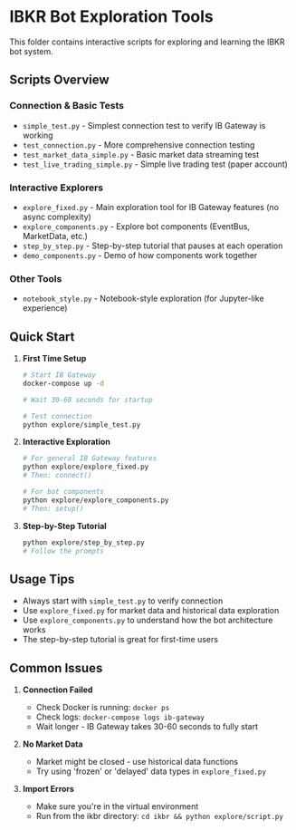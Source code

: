 # IBKR Bot Exploration Tools

This folder contains interactive scripts for exploring and learning the IBKR bot system.

## Scripts Overview

### Connection & Basic Tests
- `simple_test.py` - Simplest connection test to verify IB Gateway is working
- `test_connection.py` - More comprehensive connection testing
- `test_market_data_simple.py` - Basic market data streaming test
- `test_live_trading_simple.py` - Simple live trading test (paper account)

### Interactive Explorers
- `explore_fixed.py` - Main exploration tool for IB Gateway features (no async complexity)
- `explore_components.py` - Explore bot components (EventBus, MarketData, etc.)
- `step_by_step.py` - Step-by-step tutorial that pauses at each operation
- `demo_components.py` - Demo of how components work together

### Other Tools
- `notebook_style.py` - Notebook-style exploration (for Jupyter-like experience)

## Quick Start

1. **First Time Setup**
   ```bash
   # Start IB Gateway
   docker-compose up -d
   
   # Wait 30-60 seconds for startup
   
   # Test connection
   python explore/simple_test.py
   ```

2. **Interactive Exploration**
   ```bash
   # For general IB Gateway features
   python explore/explore_fixed.py
   # Then: connect()
   
   # For bot components
   python explore/explore_components.py
   # Then: setup()
   ```

3. **Step-by-Step Tutorial**
   ```bash
   python explore/step_by_step.py
   # Follow the prompts
   ```

## Usage Tips

- Always start with `simple_test.py` to verify connection
- Use `explore_fixed.py` for market data and historical data exploration
- Use `explore_components.py` to understand how the bot architecture works
- The step-by-step tutorial is great for first-time users

## Common Issues

1. **Connection Failed**
   - Check Docker is running: `docker ps`
   - Check logs: `docker-compose logs ib-gateway`
   - Wait longer - IB Gateway takes 30-60 seconds to fully start

2. **No Market Data**
   - Market might be closed - use historical data functions
   - Try using 'frozen' or 'delayed' data types in `explore_fixed.py`

3. **Import Errors**
   - Make sure you're in the virtual environment
   - Run from the ikbr directory: `cd ikbr && python explore/script.py`